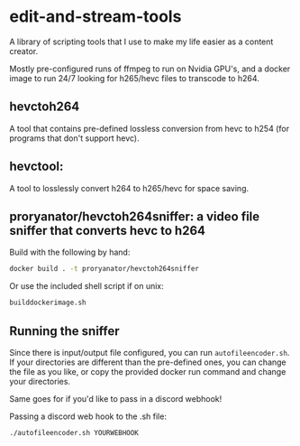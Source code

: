 # edit-and-stream-tools
A library of scripting tools that I use to make my life easier as a content creator.

Mostly pre-configured runs of ffmpeg to run on Nvidia GPU's, and a docker image to run 24/7 looking for h265/hevc files to transcode to h264.

## hevctoh264
A tool that contains pre-defined lossless conversion from hevc to h254 (for programs that don't support hevc).
  
## hevctool:
A tool to losslessly convert h264 to h265/hevc for space saving.

## proryanator/hevctoh264sniffer: a video file sniffer that converts hevc to h264

Build with the following by hand:

```bash
docker build . -t proryanator/hevctoh264sniffer
```

Or use the included shell script if on unix:
```bash
builddockerimage.sh
```


## Running the sniffer

Since there is input/output file configured, you can run `autofileencoder.sh`.
If your directories are different than the pre-defined ones, you can change the file as you like,
or copy the provided docker run command and change your directories.

Same goes for if you'd like to pass in a discord webhook!

Passing a discord web hook to the .sh file:
```bash
./autofileencoder.sh YOURWEBHOOK
```